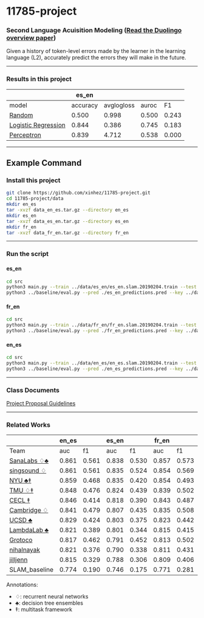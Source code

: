 # 11785-project	

### Second Language Acuisition Modeling ([Read the Duolingo overview paper](docs/papers/SLAM.pdf))

Given a history of token-level errors made by the learner in the learning language (L2), accurately predict the errors they will make in the future. 

--- 
### Results in this project

|       | es_en    |            |       |       |
| ---   | ---      | ---        | ---   | ---   |
| model | accuracy | avglogloss | auroc | F1    |
| [Random](src/models/Random.py) | 0.500 | 0.998 | 0.500 | 0.243 |
| [Logistic Regression](src/models/LogisticRegression.py) | 0.844 | 0.386 | 0.745 | 0.183 |
| [Perceptron](src/models/Perceptron.py) | 0.839 | 4.712 | 0.538 | 0.000 |

---

## Example Command
### Install this project

```bash
git clone https://github.com/xinhez/11785-project.git
cd 11785-project/data
mkdir en_es
tar -xvzf data_en_es.tar.gz --directory en_es
mkdir es_en
tar -xvzf data_es_en.tar.gz --directory es_en
mkdir fr_en
tar -xvzf data_fr_en.tar.gz --directory fr_en
```
---

### Run the script
#### es_en
```bash
cd src
python3 main.py --train ../data/es_en/es_en.slam.20190204.train --test ../data/es_en/es_en.slam.20190204.test --pred ./es_en_predictions.pred
python3 ../baseline/eval.py --pred ./es_en_predictions.pred --key ../data/es_en/es_en.slam.20190204.test.key
```
#### fr_en
```bash
cd src
python3 main.py --train ../data/fr_en/fr_en.slam.20190204.train --test ../data/fr_en/fr_en.slam.20190204.test --pred ./fr_en_predictions.pred
python3 ../baseline/eval.py --pred ./fr_en_predictions.pred --key ../data/fr_en/fr_en.slam.20190204.test.key
```
#### en_es
```bash
cd src
python3 main.py --train ../data/en_es/en_es.slam.20190204.train --test ../data/en_es/en_es.slam.20190204.test --pred ./en_es_predictions.pred
python3 ../baseline/eval.py --pred ./en_es_predictions.pred --key ../data/en_es/en_es.slam.20190204.test.key
```
---

### Class Documents	
[Project Proposal Guidelines](docs/Project_Proposal_Guidelines.pdf)	

---

### Related Works
|      | en_es |     | es_en |     | fr_en |     |      |
| ---  | ---   | --- | ---   | --- | ---   | --- | ---  |
| Team | auc   | f1  | auc   | f1  | auc   |  f1 | rank |
| [SanaLabs ♢♣](docs/papers/osika.slam18.pdf) | 0.861 | 0.561 | 0.838 | 0.530 | 0.857 | 0.573 | 1.0 |
| [singsound ♢](docs/papers/xu.slam18.pdf) | 0.861 | 0.561 | 0.835 | 0.524 | 0.854 | 0.569 | 1.7 |
| [NYU ♣‡](docs/papers/rich.slam18.pdf) | 0.859 | 0.468 | 0.835 | 0.420 | 0.854 | 0.493 | 2.3 |
| [TMU ♢‡](docs/papers/kaneko.slam18.pdf) | 0.848 | 0.476 | 0.824 |	0.439 |	0.839 |	0.502 |	4.3 |
| [CECL ‡](docs/papers/bestgen.slam18.pdf) | 0.846 | 0.414 | 0.818 | 0.390 | 0.843 | 0.487 | 4.7 |
| [Cambridge ♢](docs/papers/yuan.slam18.pdf) | 0.841 | 0.479 | 0.807 | 0.435 | 0.835 | 0.508 | 6.0 | 
| [UCSD ♣](docs/papers/tomoschuk.slam18.pdf) | 0.829 | 0.424 | 0.803 | 0.375 | 0.823 | 0.442 | 7.0 | 
| [LambdaLab ♣](docs/papers/chen.slam18.pdf) | 0.821 | 0.389 | 0.801 | 0.344 | 0.815 | 0.415 | 7.6 | 
| [Grotoco](docs/papers/klerke.slam18.pdf) | 0.817 | 0.462 | 0.791 | 0.452 | 0.813 | 0.502 | 9.0 | 
| [nihalnayak](docs/papers/nayak.slam18.pdf) | 0.821 | 0.376 | 0.790 | 0.338 | 0.811 | 0.431 | 9.0 | 
| [jilljenn](docs/papers/vie.slam18.pdf) | 0.815 | 0.329 | 0.788 | 0.306 | 0.809 | 0.406 | 10.7 | 
| SLAM_baseline | 0.774 | 0.190 | 0.746 | 0.175 | 0.771 | 0.281 | 14.7 | 

Annotations:
- ♢: recurrent neural networks 
- ♣: decision tree ensembles
- ‡: multitask framework